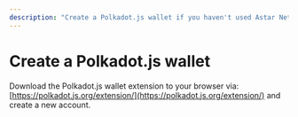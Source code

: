 ```yaml
---
description: "Create a Polkadot.js wallet if you haven't used Astar Network\_before"
---
```


# Create a Polkadot.js wallet

Download the Polkadot.js wallet extension to your browser via: [https://polkadot.js.org/extension/](https://polkadot.js.org/extension/) and create a new account.
